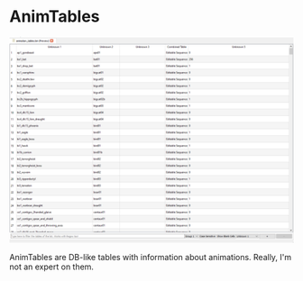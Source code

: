 # AnimTables

![Repacked for you....](./images/animtables.png)

AnimTables are DB-like tables with information about animations. Really, I'm not an expert on them.
